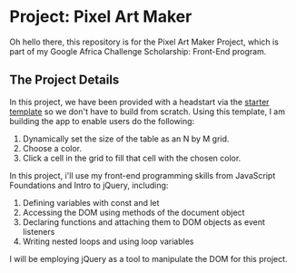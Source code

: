 # Project: Pixel Art Maker

Oh hello there, this repository is for the Pixel Art Maker Project, which is part of my Google Africa Challenge Scholarship: Front-End program.

## The Project Details

In this project, we have been provided with a headstart via the [starter template](https://github.com/udacity/project-pixel-art-maker-starter) so we don't have to build from scratch. Using this template, I am building the app to enable users do the following:

1. Dynamically set the size of the table as an N by M grid.
2. Choose a color.
3. Click a cell in the grid to fill that cell with the chosen color.

In this project, i'll use my front-end programming skills from JavaScript Foundations and Intro to jQuery, including:

1. Defining variables with const and let
2. Accessing the DOM using methods of the document object
3. Declaring functions and attaching them to DOM objects as event listeners
4. Writing nested loops and using loop variables

I will be employing jQuery as a tool to manipulate the DOM for this project.
